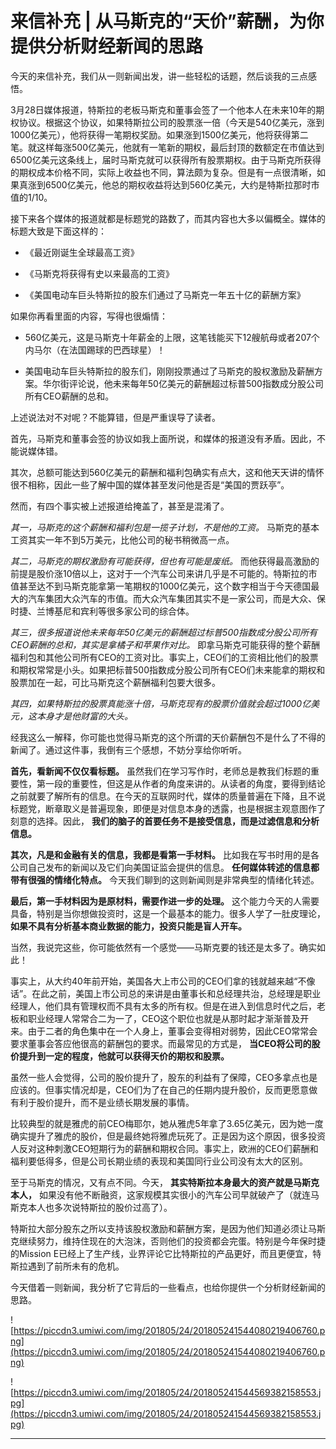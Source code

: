 # 来信补充 | 从马斯克的“天价”薪酬，为你提供分析财经新闻的思路

今天的来信补充，我们从一则新闻出发，讲一些轻松的话题，然后谈我的三点感悟。

3月28日媒体报道，特斯拉的老板马斯克和董事会签了一个他本人在未来10年的期权协议。根据这个协议，如果特斯拉公司的股票涨一倍（今天是540亿美元，涨到1000亿美元），他将获得一笔期权奖励。如果涨到1500亿美元，他将获得第二笔。就这样每涨500亿美元，他就有一笔新的期权，最后封顶的数额定在市值达到6500亿美元这条线上，届时马斯克就可以获得所有股票期权。由于马斯克所获得的期权成本价格不同，实际上收益也不同，算法颇为复杂。但是有一点很清晰，如果真涨到6500亿美元，他总的期权收益将达到560亿美元，大约是特斯拉那时市值的1/10。

接下来各个媒体的报道就都是标题党的路数了，而其内容也大多以偏概全。媒体的标题大致是下面这样的：

* 《最近刚诞生全球最高工资》

* 《马斯克将获得有史以来最高的工资》

* 《美国电动车巨头特斯拉的股东们通过了马斯克一年五十亿的薪酬方案》

如果你再看里面的内容，写得也很煽情：

* 560亿美元，这是马斯克十年薪金的上限，这笔钱能买下12艘航母或者207个内马尔（在法国踢球的巴西球星）！

* 美国电动车巨头特斯拉的股东们，刚刚投票通过了马斯克的股权激励及薪酬方案。华尔街评论说，他未来每年50亿美元的薪酬超过标普500指数成分股公司所有CEO薪酬的总和。

上述说法对不对呢？不能算错，但是严重误导了读者。

首先，马斯克和董事会签的协议如我上面所说，和媒体的报道没有矛盾。因此，不能说媒体错。

其次，总额可能达到560亿美元的薪酬和福利包确实有点大，这和他天天讲的情怀很不相称，因此一些了解中国的媒体甚至发问他是否是“美国的贾跃亭”。

然而，有四个事实被上述报道给掩盖了，甚至是混淆了。

 *其一，马斯克的这个薪酬和福利包是一揽子计划，不是他的工资。* 马斯克的基本工资其实一年不到5万美元，比他公司的秘书稍微高一点。

 *其二，马斯克的期权激励有可能获得，但也有可能是废纸。* 而他获得最高激励的前提是股价涨10倍以上，这对于一个汽车公司来讲几乎是不可能的。特斯拉的市值甚至达不到马斯克能拿第一笔期权的1000亿美元，这个数字相当于今天德国最大的汽车集团大众汽车的市值。而大众汽车集团其实不是一家公司，而是大众、保时捷、兰博基尼和宾利等很多家公司的综合体。

 *其三，很多报道说他未来每年50亿美元的薪酬超过标普500指数成分股公司所有CEO薪酬的总和，其实是拿橘子和苹果作对比。* 即拿马斯克可能获得的整个薪酬福利包和其他公司所有CEO的工资对比。事实上，CEO们的工资相比他们的股票和期权常常是小头。如果把标普500指数成分股公司所有CEO们未来能拿的期权和股票加在一起，可比马斯克这个薪酬福利包要大很多。

 *其四，如果特斯拉的股票真能涨十倍，马斯克现有的股票价值就会超过1000亿美元，这本身才是他财富的大头。*

经我这么一解释，你可能也觉得马斯克的这个所谓的天价薪酬包不是什么了不得的新闻了。通过这件事，我倒有三个感想，不妨分享给你听听。

 **首先，看新闻不仅仅看标题。** 虽然我们在学习写作时，老师总是教我们标题的重要性，第一段的重要性，但这是从作者的角度来讲的。从读者的角度，要得到结论之前就要了解所有的信息。在今天的互联网时代，媒体的质量普遍在下降，且不说标题党，断章取义是普遍现象，即便是对信息本身的透露，也是根据主观意图作了刻意的选择。因此， **我们的脑子的首要任务不是接受信息，而是过滤信息和分析信息。**

 **其次，凡是和金融有关的信息，我都是看第一手材料。** 比如我在写书时用的是各公司自己发布的新闻以及它们向美国证监会提供的信息。 **任何媒体转述的信息都带有很强的情绪化特点。** 今天我们聊到的这则新闻则是非常典型的情绪化转述。

 **最后，第一手材料因为是原材料，需要作进一步的处理。** 这个能力今天的人需要具备，特别是当你想做投资时，这是一个最基本的能力。很多人学了一肚皮理论， **如果不具有分析基本商业数据的能力，投资只能是盲人开车。**

当然，我说完这些，你可能依然有一个感觉——马斯克要的钱还是太多了。确实如此！

事实上，从大约40年前开始，美国各大上市公司的CEO们拿的钱就越来越“不像话”。在此之前，美国上市公司总的来讲是由董事长和总经理共治，总经理是职业经理人，他们具有管理权而不具有太多的所有权。但是在进入到信息时代之后，老板和职业经理人常常合二为一了，CEO这个职位也就是从那时起才渐渐普及开来。由于二者的角色集中在一个人身上，董事会变得相对弱势，因此CEO常常会要求董事会答应他很高的薪酬包的要求。而最常见的方式是， **当CEO将公司的股价提升到一定的程度，他就可以获得天价的期权和股票。**

虽然一些人会觉得，公司的股价提升了，股东的利益有了保障，CEO多拿点也是应该的。但事实情况却是，CEO们为了在自己的任期内提升股价，反而更愿意做有利于股价提升，而不是业绩长期发展的事情。

比较典型的就是雅虎的前CEO梅耶尔，她从雅虎5年拿了3.65亿美元，因为她一度确实提升了雅虎的股价，但是最终她将雅虎玩死了。正是因为这个原因，很多投资人反对这种刺激CEO短期行为的薪酬和期权合同。事实上，欧洲的CEO们薪酬和福利要低得多，但是公司长期业绩的表现和美国同行业公司没有太大的区别。

至于马斯克的情况，又有点不同。今天， **其实特斯拉本身最大的资产就是马斯克本人，** 如果没有他不断融资，这家规模其实很小的汽车公司早就破产了（就连马斯克本人也多次说特斯拉的股价过高了）。

特斯拉大部分股东之所以支持该股权激励和薪酬方案，是因为他们知道必须让马斯克继续努力，维持住现在的大泡沫，否则他们的投资都会完蛋。特别是今年保时捷的Mission E已经上了生产线，业界评论它比特斯拉的产品更好，而且更便宜，特斯拉遇到了前所未有的危机。

今天借着一则新闻，我分析了它背后的一些看点，也给你提供一个分析财经新闻的思路。

![https://piccdn3.umiwi.com/img/201805/24/201805241544080219406760.png](https://piccdn3.umiwi.com/img/201805/24/201805241544080219406760.png)

![https://piccdn3.umiwi.com/img/201805/24/201805241544569382158553.jpg](https://piccdn3.umiwi.com/img/201805/24/201805241544569382158553.jpg)

---
